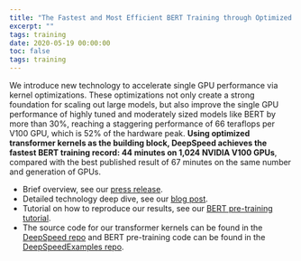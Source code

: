 ```yaml
---
title: "The Fastest and Most Efficient BERT Training through Optimized Transformer Kernels"
excerpt: ""
tags: training
date: 2020-05-19 00:00:00
toc: false
tags: training
---
```


We introduce new technology to accelerate single GPU performance via kernel
optimizations. These optimizations not only create a strong foundation for
scaling out large models, but also improve the single GPU performance of
highly tuned and moderately sized models like BERT by more than 30%, reaching
a staggering performance of 66 teraflops per V100 GPU, which is 52% of the
hardware peak. **Using optimized transformer kernels as the building block,
DeepSpeed achieves the fastest BERT training record: 44 minutes on 1,024
NVIDIA V100 GPUs**, compared with the best published result of 67 minutes on
the same number and generation of GPUs.

* Brief overview, see our [press release](https://www.microsoft.com/en-us/research/blog/ZeRO-2-deepspeed-shattering-barriers-of-deep-learning-speed-scale/).
* Detailed technology deep dive, see our [blog post](https://www.deepspeed.ai/2020/05/27/fastest-bert-training.html).
* Tutorial on how to reproduce our results, see our [BERT pre-training tutorial](https://www.deepspeed.ai/tutorials/bert-pretraining/).
* The source code for our transformer kernels can be found in the [DeepSpeed repo](https://github.com/microsoft/deepspeed) and BERT pre-training code can be found in the [DeepSpeedExamples repo](https://github.com/microsoft/deepspeedexamples).
